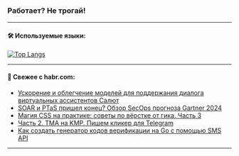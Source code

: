 ### Работает? Не трогай!

---
<!--
#### 🛠️ Technical stack:

![Java](https://img.shields.io/badge/Java-informational?logo=Oracle&style=flat&logoColor=white&color=FF4500)
![Kotlin](https://img.shields.io/badge/Kotlin-informational?logo=Kotlin&style=flat&logoColor=white&color=774D97)
![TS](https://img.shields.io/badge/TypeScript-informational?logo=typeScript&style=flat&logoColor=black&color=017acc)
![Python](https://img.shields.io/badge/Python-informational?logo=Python&style=flat&logoColor=black&color=ffdd54) <br>
![Spring](https://img.shields.io/badge/Spring-informational?logo=Spring&style=flat&logoColor=white&color=6DB33F) 
![SpringBoot](https://img.shields.io/badge/SpringBoot-informational?logo=SpringBoot&style=flat&logoColor=white&color=6DB33F)
![Nest](https://img.shields.io/badge/NestJS-informational?logo=NestJS&style=flat&logoColor=white&color=E0234E) 
![NodeJS](https://img.shields.io/badge/NodeJS-informational?logo=node.js&style=flat&logoColor=white&color=70A760)<br>
![PostgreSQL](https://img.shields.io/badge/PostgreSQL-informational?logo=PostgreSQL&style=flat&logoColor=white&color=DAA520)
![MongoDB](https://img.shields.io/badge/MongoDB-informational?logo=MongoDB&style=flat&logoColor=white&color=870000)
![Apache](https://img.shields.io/badge/Apache-informational?logo=apache&style=flat&logoColor=white&color=f74e28)

___ 
-->

#### 🛠️ Используемые языки:

[![Top Langs](https://github-readme-stats-u2qms2cxw-advtsettinggmailcoms-projects.vercel.app/api/top-langs/?username=zloylis&langs_count=10&hide_title=true&title_color=e6edf3&size_weight=0.5&count_weight=0.5&layout=compact&hide_progress=true&hide_border=true&theme=dracula)](https://github.com/zloylis)

<!---


####  :octocat:&nbsp;&nbsp; Статистика:

![GitHub stats](https://github-readme-stats-u2qms2cxw-advtsettinggmailcoms-projects.vercel.app/api?username=zloylis&show_icons=true&hide_border=true&theme=dracula&title_color=e6edf3&include_all_commits=true&count_private=true&hide_rank=false&hide_title=true&rank_icon=github)
-->
---

#### 💬 Свежее с habr.com:

<!-- BLOG-POST-LIST:START -->
- [Ускорение и облегчение моделей для поддержания диалога виртуальных ассистентов Салют](https://habr.com/ru/companies/oleg-bunin/articles/834728/?utm_source=habrahabr&utm_medium=rss&utm_campaign=834728)
- [SOAR и PTaS пришел конец? Обзор SecOps прогноза Gartner 2024](https://habr.com/ru/companies/serverspace/articles/835338/?utm_source=habrahabr&utm_medium=rss&utm_campaign=835338)
- [Магия CSS на практике: советы по вёрстке от гика. Часть 3](https://habr.com/ru/companies/ruvds/articles/834478/?utm_source=habrahabr&utm_medium=rss&utm_campaign=834478)
- [Часть 2. TMA на KMP. Пишем кликер для Telegram](https://habr.com/ru/articles/835658/?utm_source=habrahabr&utm_medium=rss&utm_campaign=835658)
- [Как создать генератор кодов верификации на Go с помощью SMS API](https://habr.com/ru/companies/exolve/articles/835650/?utm_source=habrahabr&utm_medium=rss&utm_campaign=835650)
<!-- BLOG-POST-LIST:END -->

---
